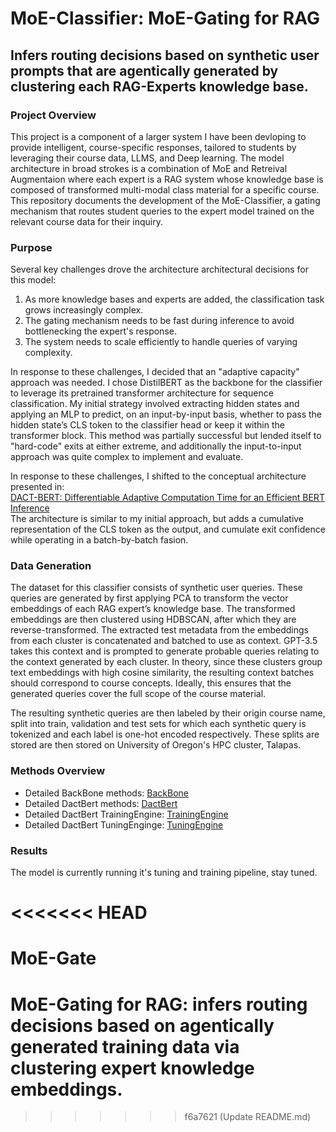 # MoE-Classifier: MoE-Gating for RAG
Infers routing decisions based on synthetic user prompts that are agentically generated by clustering each RAG-Experts knowledge base.
---

### Project Overview
This project is a component of a larger system I have been devloping to provide intelligent, course-specific responses, tailored to students by leveraging their course data, LLMS, and Deep learning.
The model architecture in broad strokes is a combination of MoE and Retreival Augmentaion where each expert is a RAG system whose knowledge base is composed of transformed multi-modal class material for a specific course.
This repository documents the development of the MoE-Classifier, a gating mechanism that routes student queries to the expert model trained on the relevant course data for their inquiry.

### Purpose
Several key challenges drove the architecture architectural decisions for this model:
1. As more knowledge bases and experts are added, the classification task grows increasingly complex.
2. The gating mechanism needs to be fast during inference to avoid bottlenecking the expert's response.
3. The system needs to scale efficiently to handle queries of varying complexity.

In response to these challenges, I decided that an "adaptive capacity" approach was needed. I chose DistilBERT as the backbone for the classifier to leverage its pretrained transformer architecture for sequence classification. 
My initial strategy involved extracting hidden states and applying an MLP to predict, on an input-by-input basis, whether to pass the hidden state’s CLS token to the classifier head or keep it within the transformer block.
This method was partially successful but lended itself to "hard-code" exits at either extreme, and additionally the input-to-input approach was quite complex to implement and evaluate.  

In response to these challenges, I shifted to the conceptual architecture presented in:  
[DACT-BERT: Differentiable Adaptive Computation Time for an Efficient BERT Inference](https://arxiv.org/abs/2109.11745)  
The architecture is similar to my initial approach, but adds a cumulative representation of the CLS token as the output, and cumulate exit confidence while operating in a batch-by-batch fasion.
 
   
### Data Generation
The dataset for this classifier consists of synthetic user queries. These queries are generated by first applying PCA to transform the vector embeddings of each RAG expert’s knowledge base. The transformed embeddings are then clustered using HDBSCAN, after which they are reverse-transformed. The extracted test metadata from the embeddings from each cluster is concatenated and batched to use as context. GPT-3.5 takes this context and is prompted to generate probable queries relating to the context generated by each cluster. In theory, since these clusters group text embeddings with high cosine similarity, the resulting context batches should correspond to course concepts. Ideally, this ensures that the generated queries cover the full scope of the course material.

The resulting synthetic queries are then labeled by their origin course name, split into train, validation and test sets for which  each synthetic query is tokenized and each label is one-hot encoded respectively. 
These splits are stored are then stored on University of Oregon's HPC cluster, Talapas. 


### Methods Overview
- Detailed BackBone methods: [BackBone](./Models/BackBone/back_bone.md)
- Detailed DactBert methods: [DactBert](./Models/BackBone/back_bone.md)
- Detailed DactBert TrainingEngine: [TrainingEngine](./Models/DactBert/training_engine.md)
- Detailed DactBert TuningEnginge: [TuningEngine](./Models/DactBert/tuning_engine.md)

### Results
The model is currently running it's tuning and training pipeline, stay tuned. 

<<<<<<< HEAD
=======
# MoE-Gate
MoE-Gating for RAG:  infers routing decisions based on agentically generated training data via clustering expert knowledge embeddings.
=======
>>>>>>> f6a7621 (Update README.md)
